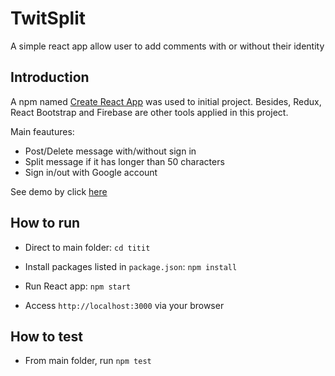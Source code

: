 # TwitSplit

A simple react app allow user to add comments with or without their identity

## Introduction
A npm named [Create React App](https://github.com/facebookincubator/create-react-app) was used to initial project. Besides, Redux, React Bootstrap and Firebase are other tools applied in this project.

Main feautures:
* Post/Delete message with/without sign in
* Split message if it has longer than 50 characters
* Sign in/out with Google account

See demo by click [here](https://assignment-twitsplit.firebaseapp.com/)

## How to run
* Direct to main folder: `cd titit`
* Install packages listed in `package.json`: `npm install`
* Run React app: `npm start`

* Access `http://localhost:3000` via your browser

## How to test
* From main folder, run `npm test`

